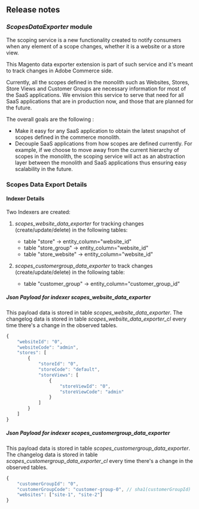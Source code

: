 ## Release notes

### *ScopesDataExporter* module

The scoping service is a new functionality created to notify consumers when any element of a scope changes, 
whether it is a website or a store view. 

This Magento data exporter extension is part of such service and it's meant to track changes in 
Adobe Commerce side.

Currently, all the scopes defined in the monolith such as Websites, Stores, Store Views and Customer Groups 
are necessary information for most of the SaaS applications. We envision this service to serve that need 
for all SaaS applications that are in production now, and those that are planned for the future. 

The overall goals are the following :

* Make it easy for any SaaS application to obtain the latest snapshot of scopes defined in the commerce monolith.
* Decouple SaaS applications from how scopes are defined currently. For example, if we choose to move away 
  from the current hierarchy of scopes in the monolith, the scoping service will act as an abstraction layer 
  between the monolith and SaaS applications thus ensuring easy scalability in the future.

### Scopes Data Export Details

#### Indexer Details

Two Indexers are created:

1. *scopes_website_data_exporter* for tracking changes (create/update/delete) in the following tables: 
   * table "store" -> entity_column="website_id"
   * table "store_group" -> entity_column="website_id"
   * table "store_website" -> entity_column="website_id"

2. *scopes_customergroup_data_exporter* to track changes (create/update/delete) in the following table:
   * table "customer_group" -> entity_column="customer_group_id"

##### Json Payload for indexer *scopes_website_data_exporter*

This payload data is stored in table *scopes_website_data_exporter*.
The changelog data is stored in table *scopes_website_data_exporter_cl* every time
there's a change in the observed tables.

```javascript
{
    "websiteId": "0",
    "websiteCode": "admin",
    "stores": [
        {
            "storeId": "0",
            "storeCode": "default",
            "storeViews": [
                {
                    "storeViewId": "0",
                    "storeViewCode": "admin"
                }
            ]
        }
    ]
}
```

##### Json Payload for indexer *scopes_customergroup_data_exporter*

This payload data is stored in table *scopes_customergroup_data_exporter*.
The changelog data is stored in table *scopes_customergroup_data_exporter_cl* every time 
there's a change in the observed tables.

```javascript
{
    "customerGroupId": "0",
    "customerGroupCode": "customer-group-0", // sha1(customerGroupId)
    "websites": ["site-1", "site-2"]
}
```
